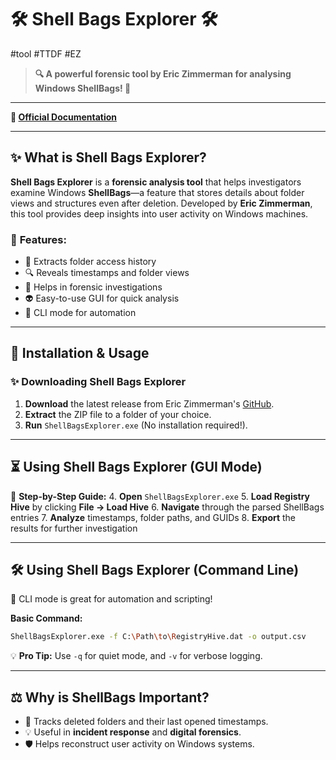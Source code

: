 # 🛠 Shell Bags Explorer 🛠
#tool #TTDF #EZ

> **🔍 A powerful forensic tool by Eric Zimmerman for analysing Windows ShellBags! 🔎**

---
**🔗 [Official Documentation](https://ericzimmerman.github.io/#!index.md)**

---
## ✨ What is Shell Bags Explorer? 
**Shell Bags Explorer** is a **forensic analysis tool** that helps investigators examine Windows **ShellBags**—a feature that stores details about folder views and structures even after deletion. Developed by **Eric Zimmerman**, this tool provides deep insights into user activity on Windows machines. 

### 🌟 **Features:**
- 📂 Extracts folder access history
- 🔍 Reveals timestamps and folder views
- 🔋 Helps in forensic investigations
- 👽 Easy-to-use GUI for quick analysis
- 🔧 CLI mode for automation

---

## 🔧 Installation & Usage

### ✨ Downloading Shell Bags Explorer
1. **Download** the latest release from Eric Zimmerman's [GitHub](https://github.com/EricZimmerman/ShellBagsExplorer/releases).
2. **Extract** the ZIP file to a folder of your choice.
3. **Run** `ShellBagsExplorer.exe` (No installation required!).

---

## ⏳ Using Shell Bags Explorer (GUI Mode)
🔄 **Step-by-Step Guide:**
4. **Open** `ShellBagsExplorer.exe`
5. **Load Registry Hive** by clicking **File → Load Hive**
6. **Navigate** through the parsed ShellBags entries
7. **Analyze** timestamps, folder paths, and GUIDs
8. **Export** the results for further investigation

---

## 🛠 Using Shell Bags Explorer (Command Line)
🎉 CLI mode is great for automation and scripting!

**Basic Command:**
```sh
ShellBagsExplorer.exe -f C:\Path\to\RegistryHive.dat -o output.csv
```

💡 **Pro Tip:** Use `-q` for quiet mode, and `-v` for verbose logging.

---

## ⚖️ Why is ShellBags Important?
- 📝 Tracks deleted folders and their last opened timestamps.
- 💡 Useful in **incident response** and **digital forensics**.
- 🛡️ Helps reconstruct user activity on Windows systems.

